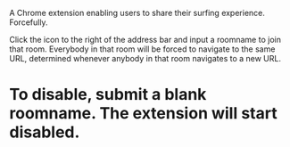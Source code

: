 A Chrome extension enabling users to share their surfing experience. Forcefully.

Click the icon to the right of the address bar and input a roomname to join that room. Everybody in that room will be forced to navigate to the same URL, determined whenever anybody in that room navigates to a new URL. 

To disable, submit a blank roomname. The extension will start disabled.  
====
